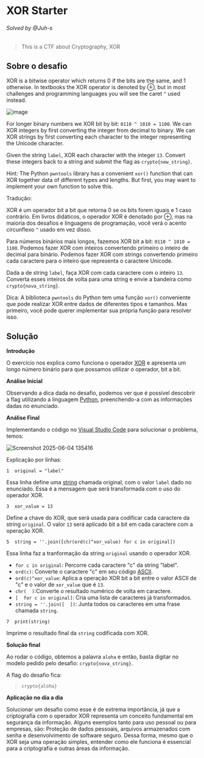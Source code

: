 # XOR Starter
###### Solved by @Juh-s
>This is a CTF about Cryptography, XOR
## Sobre o desafio
XOR is a bitwise operator which returns 0 if the bits are the same, and 1 otherwise. In textbooks the XOR operator is denoted by ⊕, but in most challenges and programming languages you will see the caret `^` used instead.

![image](https://github.com/user-attachments/assets/f67c9e28-b472-4ca1-9dd2-75902b7f44fe)

For longer binary numbers we XOR bit by bit: `0110 ^ 1010 = 1100`. We can XOR integers by first converting the integer from decimal to binary. We can XOR strings by first converting each character to the integer representing the Unicode character.

Given the string `label`, XOR each character with the integer `13`. Convert these integers back to a string and submit the flag as `crypto{new_string}`.

Hint: The Python `pwntools` library has a convenient `xor()` function that can XOR together data of different types and lengths. But first, you may want to implement your own function to solve this.

Tradução:

XOR é um operador bit a bit que retorna 0 se os bits forem iguais e 1 caso contrário. Em livros didáticos, o operador XOR é denotado por ⊕, mas na maioria dos desafios e linguagens de programação, você verá o acento circunflexo `^` usado em vez disso.

Para números binários mais longos, fazemos XOR bit a bit: `0110 ^ 1010 = 1100`. Podemos fazer XOR com inteiros convertendo primeiro o inteiro de decimal para binário. Podemos fazer XOR com strings convertendo primeiro cada caractere para o inteiro que representa o caractere Unicode.

Dada a de string `label`, faça XOR com cada caractere com o inteiro `13`. Converta esses inteiros de volta para uma string e envie a bandeira como `crypto{nova_string}`.

Dica: A biblioteca `pwntools` do Python tem uma função `xor()` conveniente que pode realizar XOR entre dados de diferentes tipos e tamanhos. Mas primeiro, você pode querer implementar sua própria função para resolver isso.

## Solução
**Introdução**

O exercício nos explica como funciona o operador [XOR](https://pt.wikipedia.org/wiki/Ou_exclusivo) e apresenta um longo número binário para que possamos utilizar o operador, bit a bit.

**Análise Inicial**

Observando a dica dada no desafio, podemos ver que é possível descobrir a flag utilizando a linguagem [Python](https://pt.wikipedia.org/wiki/Python), preenchendo-a com as informações dadas no enunciado.

**Análise Final**

Implementando o código no [Visual Studio Code](https://pt.wikipedia.org/wiki/Visual_Studio_Code) para solucionar o problema, temos:

![Screenshot 2025-06-04 135416](https://github.com/user-attachments/assets/532e16b4-86a9-4ffa-887b-b4dff74868c9)

Explicação por linhas:

```
1  original = "label"
```
Essa linha define uma [string](https://pt.wikipedia.org/wiki/Cadeia_de_caracteres) chamada original, com o valor `label` dado no enunciado. Essa é a mensagem que será transformada com o uso do operador XOR.

```
3  xor_value = 13
```
Define a chave do XOR, que será usada para codificar cada caractere da string `original`. O valor `13` será aplicado bit a bit em cada caractere com a operação XOR.

```
5  string = ''.join([chr(ord(c)^xor_value) for c in original])
```
Essa linha faz a tranformação da string `original` usando o operador XOR.
* `for c in original`: Percorre cada caractere "c" da string "label".
* `ord(c)`: Converte o caractere "c" em seu código [ASCII](https://pt.wikipedia.org/wiki/ASCII).
* `ord(c)^xor_value`: Aplica a operação XOR bit a bit entre o valor ASCII de "c" e o valor de `xor_value` que é `13`.
* `chr(  )`:Converte o resultado numérico de volta em caractere.
* `[  for c in original]`: Cria uma lista de caracteres já transformados.
* `string = ''.join([  ])`: Junta todos os caracteres em uma frase chamada `string`.

```
7  print(string)
```
Imprime o resultado final da `string` codificada com XOR.

**Solução final**

Ao rodar o código, obtemos a palavra `aloha` e então, basta digitar no modelo pedido pelo desafio: `crypto{nova_string}`.

A flag do desafio fica:

>`crypto{aloha}`

**Aplicação no dia a dia**

Solucionar um desafio como esse é de extrema importância, já que a criptografia com o operador XOR representa um conceito fundamental em segurança da informação. Alguns exemplos tanto para uso pessoal ou para empresas, são: Proteção de dados pessoais, arquivos armazenados com senha e desenvolvimento de software seguro.
Dessa forma, mesmo que o XOR seja uma operação simples, entender como ele funciona é essencial para a criptografia e outras áreas da informação.

